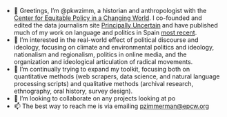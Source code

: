 - 👋 Greetings, I’m @pkwzimm, a historian and anthropologist with the [Center for Equitable Policy in a Changing World](https://equitableworld.org). I co-founded and edited the data journalism site [Principally Uncertain](https://principallyuncertain.com) and have published much of my work on language and politics in Spain [most recent](https://pasadoymemoria.ua.es/article/view/2018-n17-cuando-otra-asturias-parecia-posible-regionalismo-y-la-izquierda-heterodoxa-en-la-transicion).
- 👀 I’m interested in the real-world effect of political discourse and ideology, focusing on climate and environmental politics and ideology, nationalism and regionalism, politics in online media, and the organization and ideological articulation of radical movements. 
- 🌱 I’m continually trying to expand my toolkit, focusing both on quantitative methods (web scrapers, data science, and natural language processing scripts) and qualitative methods (archival research, ethnography, oral history, survey design).
- 💞️ I’m looking to collaborate on any projects looking at po
- 📫 The best way to reach me is via emailing [pzimmerman@epcw.org](mailto:pzimmerman@epcw.org)

<!---
pkwzimm/pkwzimm is a ✨ special ✨ repository because its `README.md` (this file) appears on your GitHub profile.
You can click the Preview link to take a look at your changes.
--->
